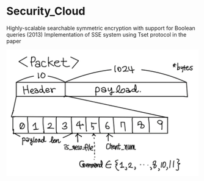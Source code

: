 # Security_Cloud
Highly-scalable searchable symmetric encryption with support for Boolean queries (2013) Implementation of SSE system using Tset protocol in the paper

![packet design](https://raw.githubusercontent.com/sfsfsefs/images/4689220e36703e75b12338b1b19db14089bc5576/1.png)
